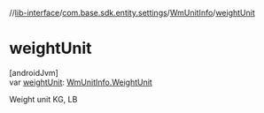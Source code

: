 //[lib-interface](../../../index.md)/[com.base.sdk.entity.settings](../index.md)/[WmUnitInfo](index.md)/[weightUnit](weight-unit.md)

# weightUnit

[androidJvm]\
var [weightUnit](weight-unit.md): [WmUnitInfo.WeightUnit](-weight-unit/index.md)

Weight unit KG, LB
